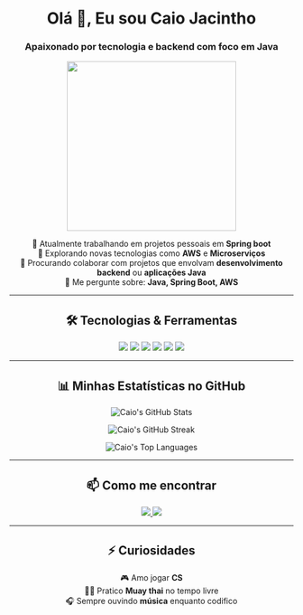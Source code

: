 <h1 align="center">Olá 👋, Eu sou Caio Jacintho</h1>
<h3 align="center">Apaixonado por tecnologia e backend com foco em Java</h3>

<p align="center">
  <img src="https://media.giphy.com/media/f3iwJFOVOwuy7K6FFw/giphy.gif" width="300"/>
</p>

<p align="center">
  🔭 Atualmente trabalhando em projetos pessoais em <strong>Spring boot</strong><br>
  🌱 Explorando novas tecnologias como <strong>AWS</strong> e <strong>Microserviços</strong><br>
  🤔 Procurando colaborar com projetos que envolvam <strong>desenvolvimento backend</strong> ou <strong>aplicações Java</strong><br>
  💬 Me pergunte sobre: <strong>Java, Spring Boot, AWS</strong><br>
</p>

---

<h2 align="center">🛠 Tecnologias & Ferramentas</h2>

<p align="center">
  <img src="https://img.shields.io/badge/Java-ED8B00?style=for-the-badge&logo=java&logoColor=white"/>
  <img src="https://img.shields.io/badge/Spring%20Boot-6DB33F?style=for-the-badge&logo=spring&logoColor=white"/>
  <img src="https://img.shields.io/badge/MySQL-4479A1?style=for-the-badge&logo=mysql&logoColor=white"/>
  <img src="https://img.shields.io/badge/Docker-2496ED?style=for-the-badge&logo=docker&logoColor=white"/>
  <img src="https://img.shields.io/badge/AWS-232F3E?style=for-the-badge&logo=amazon-aws&logoColor=white"/>
  <img src="https://img.shields.io/badge/Git-F05032?style=for-the-badge&logo=git&logoColor=white"/>
</p>

---

<h2 align="center">📊 Minhas Estatísticas no GitHub</h2>

<p align="center">
  <img src="https://github-readme-stats.vercel.app/api?username=CaioJacintho2323&show_icons=true&theme=gruvbox&hide_border=true" alt="Caio's GitHub Stats" />
</p>

<p align="center">
  <img src="https://github-readme-streak-stats.herokuapp.com/?user=CaioJacintho2323&theme=gruvbox&hide_border=true" alt="Caio's GitHub Streak" />
</p>

<p align="center">
  <img src="https://github-readme-stats.vercel.app/api/top-langs/?username=CaioJacintho2323&layout=compact&theme=gruvbox&hide_border=true" alt="Caio's Top Languages" />
</p>

---

<h2 align="center">📫 Como me encontrar</h2>

<p align="center">
  <a href="mailto:jacithocaio@gmail.com">
    <img src="https://img.shields.io/badge/Email-D14836?style=for-the-badge&logo=gmail&logoColor=white"/>
  </a>
  <a href="https://www.linkedin.com/in/caio-jacintho2010">
    <img src="https://img.shields.io/badge/LinkedIn-0077B5?style=for-the-badge&logo=linkedin&logoColor=white"/>
  </a>
</p>

---

<h2 align="center">⚡ Curiosidades</h2>

<p align="center">
  🎮 Amo jogar <strong>CS</strong> <br>
  🏃‍♂️ Pratico <strong>Muay thai</strong> no tempo livre <br>
  🎧 Sempre ouvindo <strong>música</strong> enquanto codifico <br>
</p>
